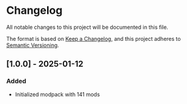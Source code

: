 # Changelog

All notable changes to this project will be documented in this file.

The format is based on [Keep a Changelog](https://keepachangelog.com/en/1.1.0/), and this project adheres to [Semantic Versioning](https://semver.org/spec/v2.0.0).

## [1.0.0] - 2025-01-12

### Added

- Initialized modpack with 141 mods
